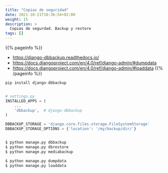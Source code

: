 ```yaml
---
title: "Copias de seguridad"
date: 2021-10-21T10:36:54+02:00
weight: 15
description: >
  Copias de segurdad. Backup y restore
tags: []
---
```


{{% pageinfo %}}
* https://django-dbbackup.readthedocs.io/
* https://docs.djangoproject.com/en/4.0/ref/django-admin/#dumpdata
* https://docs.djangoproject.com/en/4.0/ref/django-admin/#loaddata
{{% /pageinfo %}}

```python
pip install django-dbbackup


# settings.py
INSTALLED_APPS = (
    ...
    'dbbackup',  # django-dbbackup
)

DBBACKUP_STORAGE = 'django.core.files.storage.FileSystemStorage'
DBBACKUP_STORAGE_OPTIONS = {'location': '/my/backup/dir/'}


$ python manage.py dbbackup
$ python manage.py dbrestore
$ python manage.py mediabackup
```


```python
$ python manage.py dumpdata
$ python manage.py loaddata
```

